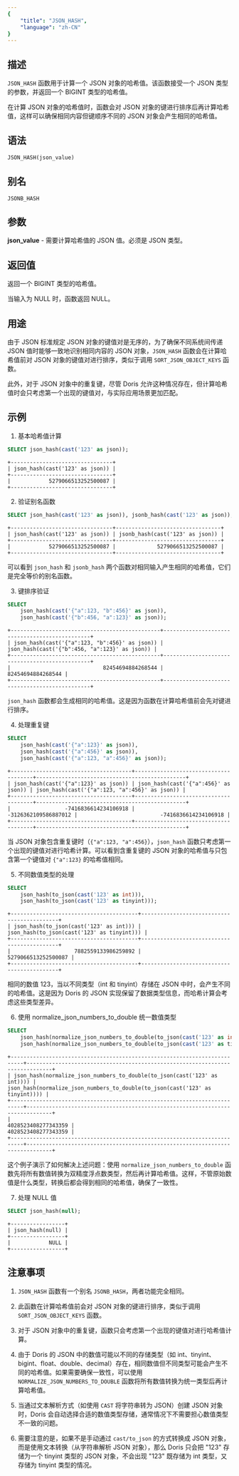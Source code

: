 ```yaml
---
{
    "title": "JSON_HASH",
    "language": "zh-CN"
}
---
```


<!-- 
Licensed to the Apache Software Foundation (ASF) under one
or more contributor license agreements.  See the NOTICE file
distributed with this work for additional information
regarding copyright ownership.  The ASF licenses this file
to you under the Apache License, Version 2.0 (the
"License"); you may not use this file except in compliance
with the License.  You may obtain a copy of the License at

  http://www.apache.org/licenses/LICENSE-2.0

Unless required by applicable law or agreed to in writing,
software distributed under the License is distributed on an
"AS IS" BASIS, WITHOUT WARRANTIES OR CONDITIONS OF ANY
KIND, either express or implied.  See the License for the
specific language governing permissions and limitations
under the License.
-->

## 描述

`JSON_HASH` 函数用于计算一个 JSON 对象的哈希值。该函数接受一个 JSON 类型的参数，并返回一个 BIGINT 类型的哈希值。

在计算 JSON 对象的哈希值时，函数会对 JSON 对象的键进行排序后再计算哈希值，这样可以确保相同内容但键顺序不同的 JSON 对象会产生相同的哈希值。

## 语法

```sql
JSON_HASH(json_value)
```

## 别名

`JSONB_HASH`

## 参数

**json_value** - 需要计算哈希值的 JSON 值。必须是 JSON 类型。

## 返回值

返回一个 BIGINT 类型的哈希值。

当输入为 NULL 时，函数返回 NULL。

## 用途

由于 JSON 标准规定 JSON 对象的键值对是无序的，为了确保不同系统间传递 JSON 值时能够一致地识别相同内容的 JSON 对象，`JSON_HASH` 函数会在计算哈希值前对 JSON 对象的键值对进行排序，类似于调用 `SORT_JSON_OBJECT_KEYS` 函数。

此外，对于 JSON 对象中的重复键，尽管 Doris 允许这种情况存在，但计算哈希值时会只考虑第一个出现的键值对，与实际应用场景更加匹配。

## 示例

1. 基本哈希值计算
```sql
SELECT json_hash(cast('123' as json));
```
```text
+--------------------------------+
| json_hash(cast('123' as json)) |
+--------------------------------+
|            5279066513252500087 |
+--------------------------------+
```

2. 验证别名函数
```sql
SELECT json_hash(cast('123' as json)), jsonb_hash(cast('123' as json));
```
```text
+--------------------------------+---------------------------------+
| json_hash(cast('123' as json)) | jsonb_hash(cast('123' as json)) |
+--------------------------------+---------------------------------+
|            5279066513252500087 |             5279066513252500087 |
+--------------------------------+---------------------------------+
```
可以看到 `json_hash` 和 `jsonb_hash` 两个函数对相同输入产生相同的哈希值，它们是完全等价的别名函数。

3. 键排序验证
```sql
SELECT 
    json_hash(cast('{"a":123, "b":456}' as json)), 
    json_hash(cast('{"b":456, "a":123}' as json));
```
```text
+-----------------------------------------------+-----------------------------------------------+
| json_hash(cast('{"a":123, "b":456}' as json)) | json_hash(cast('{"b":456, "a":123}' as json)) |
+-----------------------------------------------+-----------------------------------------------+
|                             82454694884268544 |                             82454694884268544 |
+-----------------------------------------------+-----------------------------------------------+
```
`json_hash` 函数都会生成相同的哈希值。这是因为函数在计算哈希值前会先对键进行排序。

4. 处理重复键
```sql
SELECT 
    json_hash(cast('{"a":123}' as json)), 
    json_hash(cast('{"a":456}' as json)), 
    json_hash(cast('{"a":123, "a":456}' as json));
```
```text
+--------------------------------------+--------------------------------------+-----------------------------------------------+
| json_hash(cast('{"a":123}' as json)) | json_hash(cast('{"a":456}' as json)) | json_hash(cast('{"a":123, "a":456}' as json)) |
+--------------------------------------+--------------------------------------+-----------------------------------------------+
|                 -7416836614234106918 |                 -3126362109586887012 |                          -7416836614234106918 |
+--------------------------------------+--------------------------------------+-----------------------------------------------+
```
当 JSON 对象包含重复键时（`{"a":123, "a":456}`），`json_hash` 函数只考虑第一个出现的键值对进行哈希计算。可以看到含重复键的 JSON 对象的哈希值与只包含第一个键值对 `{"a":123}` 的哈希值相同。

5. 不同数值类型的处理
```sql
SELECT 
    json_hash(to_json(cast('123' as int))), 
    json_hash(to_json(cast('123' as tinyint)));
```
```text
+----------------------------------------+--------------------------------------------+
| json_hash(to_json(cast('123' as int))) | json_hash(to_json(cast('123' as tinyint))) |
+----------------------------------------+--------------------------------------------+
|                    7882559133986259892 |                        5279066513252500087 |
+----------------------------------------+--------------------------------------------+
```
相同的数值 123，当以不同类型（int 和 tinyint）存储在 JSON 中时，会产生不同的哈希值。这是因为 Doris 的 JSON 实现保留了数据类型信息，而哈希计算会考虑这些类型差异。

6. 使用 normalize_json_numbers_to_double 统一数值类型
```sql
SELECT 
    json_hash(normalize_json_numbers_to_double(to_json(cast('123' as int)))), 
    json_hash(normalize_json_numbers_to_double(to_json(cast('123' as tinyint))));
```
```text
+--------------------------------------------------------------------------+------------------------------------------------------------------------------+
| json_hash(normalize_json_numbers_to_double(to_json(cast('123' as int)))) | json_hash(normalize_json_numbers_to_double(to_json(cast('123' as tinyint)))) |
+--------------------------------------------------------------------------+------------------------------------------------------------------------------+
|                                                      4028523408277343359 |                                                          4028523408277343359 |
+--------------------------------------------------------------------------+------------------------------------------------------------------------------+
```
这个例子演示了如何解决上述问题：使用 `normalize_json_numbers_to_double` 函数先将所有数值转换为双精度浮点数类型，然后再计算哈希值。这样，不管原始数值是什么类型，转换后都会得到相同的哈希值，确保了一致性。

7. 处理 NULL 值
```sql
SELECT json_hash(null);
```
```text
+-----------------+
| json_hash(null) |
+-----------------+
|            NULL |
+-----------------+
```

## 注意事项

1. `JSON_HASH` 函数有一个别名 `JSONB_HASH`，两者功能完全相同。

2. 此函数在计算哈希值前会对 JSON 对象的键进行排序，类似于调用 `SORT_JSON_OBJECT_KEYS` 函数。

3. 对于 JSON 对象中的重复键，函数只会考虑第一个出现的键值对进行哈希值计算。

4. 由于 Doris 的 JSON 中的数值可能以不同的存储类型（如 int、tinyint、bigint、float、double、decimal）存在，相同数值但不同类型可能会产生不同的哈希值。如果需要确保一致性，可以使用 `NORMALIZE_JSON_NUMBERS_TO_DOUBLE` 函数将所有数值转换为统一类型后再计算哈希值。

5. 当通过文本解析方式（如使用 `CAST` 将字符串转为 JSON）创建 JSON 对象时，Doris 会自动选择合适的数值类型存储，通常情况下不需要担心数值类型不一致的问题。

6. 需要注意的是，如果不是手动通过 `cast/to_json` 的方式转换成 JSON 对象，而是使用文本转换（从字符串解析 JSON 对象），那么 Doris 只会把 "123" 存储为一个 tinyint 类型的 JSON 对象，不会出现 "123" 既存储为 int 类型，又存储为 tinyint 类型的情况。
